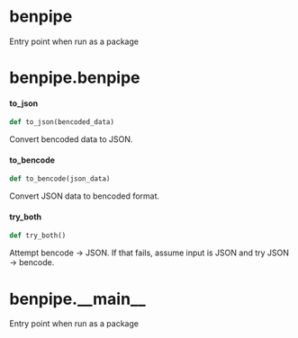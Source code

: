 <a id="benpipe"></a>

# benpipe

Entry point when run as a package

<a id="benpipe.benpipe"></a>

# benpipe.benpipe

<a id="benpipe.benpipe.to_json"></a>

#### to\_json

```python
def to_json(bencoded_data)
```

Convert bencoded data to JSON.

<a id="benpipe.benpipe.to_bencode"></a>

#### to\_bencode

```python
def to_bencode(json_data)
```

Convert JSON data to bencoded format.

<a id="benpipe.benpipe.try_both"></a>

#### try\_both

```python
def try_both()
```

Attempt bencode -> JSON. If that fails, assume input is JSON and try JSON -> bencode.

<a id="benpipe.__main__"></a>

# benpipe.\_\_main\_\_

Entry point when run as a package


